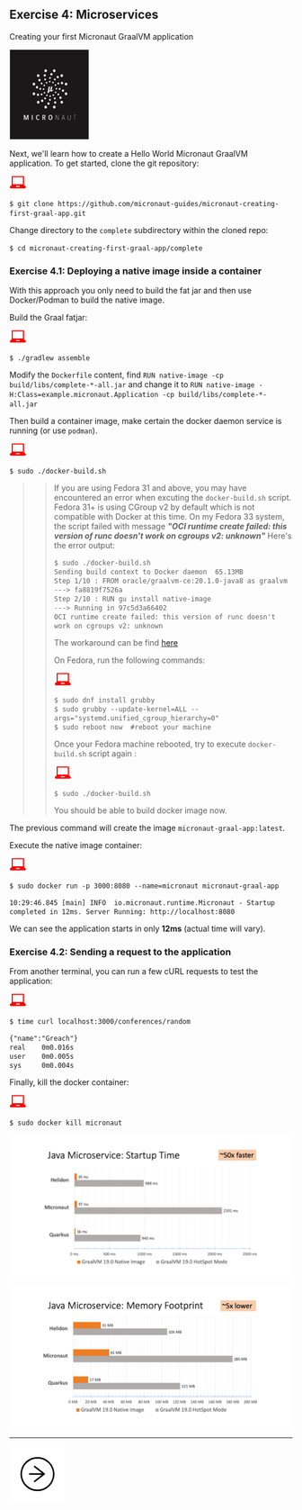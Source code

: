 ## Exercise 4: Microservices

Creating your first Micronaut GraalVM application

![micronaut](../images/micronaut.png)

Next, we'll learn how to create a Hello World Micronaut GraalVM application. To get started, clone the git repository:

![user input](../images/userinput.png)

`$ git clone https://github.com/micronaut-guides/micronaut-creating-first-graal-app.git`

Change directory to the `complete` subdirectory within the cloned repo:

`$ cd micronaut-creating-first-graal-app/complete`

### Exercise 4.1: Deploying a native image inside a container

With this approach you only need to build the fat jar and then use Docker/Podman to build the native image.

Build the Graal fatjar:

![user input](../images/userinput.png)

`$ ./gradlew assemble`

Modify the `Dockerfile` content, find `RUN native-image -cp build/libs/complete-*-all.jar` and change it to `RUN native-image -H:Class=example.micronaut.Application -cp build/libs/complete-*-all.jar`

Then build a container image, make certain the docker daemon service is running (or use `podman`).

![user input](../images/userinput.png)

`$ sudo ./docker-build.sh`
>>
>>If you are using Fedora 31 and above, you may have encountered an error when excuting the `docker-build.sh` script. Fedora 31+ is using CGroup v2 by default which is not compatible with Docker at this time.
>>On my Fedora 33 system, the script failed with message _**"OCI runtime create failed: this version of runc doesn't work on cgroups v2: unknown"**_
Here's the error output:
>>
>>```
>>$ sudo ./docker-build.sh
>>Sending build context to Docker daemon  65.13MB
>>Step 1/10 : FROM oracle/graalvm-ce:20.1.0-java8 as graalvm
>>---> fa8819f7526a
>>Step 2/10 : RUN gu install native-image
>>---> Running in 97c5d3a66402
>>OCI runtime create failed: this version of runc doesn't work on cgroups v2: unknown
>>```
>>
>>The workaround can be find [here](https://www.linuxuprising.com/2019/11/how-to-install-and-use-docker-on-fedora.html)
>>
>> On Fedora, run the following commands:
>>
>>![user input](../images/userinput.png)
>>
>>```
>> $ sudo dnf install grubby
>> $ sudo grubby --update-kernel=ALL --args="systemd.unified_cgroup_hierarchy=0"
>> $ sudo reboot now  #reboot your machine
>>```
>>
>> Once your Fedora machine rebooted, try to execute `docker-build.sh` script again :
>>
>>![user input](../images/userinput.png)
>>```
>> $ sudo ./docker-build.sh
>>```
>>
>> You should be able to build docker image now.

The previous command will create the image `micronaut-graal-app:latest`.

Execute the native image container:

![user input](../images/userinput.png)

`$ sudo docker run -p 3000:8080 --name=micronaut micronaut-graal-app`

```
10:29:46.845 [main] INFO  io.micronaut.runtime.Micronaut - Startup completed in 12ms. Server Running: http://localhost:8080
```

We can see the application starts in only **12ms** (actual time will vary).

### Exercise 4.2: Sending a request to the application

From another terminal, you can run a few cURL requests to test the application:

![user input](../images/userinput.png)

`$ time curl localhost:3000/conferences/random`

```
{"name":"Greach"}
real    0m0.016s
user    0m0.005s
sys     0m0.004s
```

Finally, kill the docker container:

![user input](../images/userinput.png)

`$ sudo docker kill micronaut`

![user input](../images/micronaut-startup.png)

![user input](../images/micronaut-memory.png)


---
<a href="../ex05/">
    <img src="../images/noun_Next_511450_100.png"/>
</a>